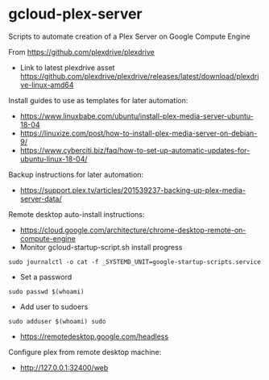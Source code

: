 # gcloud-plex-server
Scripts to automate creation of a Plex Server on Google Compute Engine

From https://github.com/plexdrive/plexdrive
- Link to latest plexdrive asset https://github.com/plexdrive/plexdrive/releases/latest/download/plexdrive-linux-amd64

Install guides to use as templates for later automation:
- https://www.linuxbabe.com/ubuntu/install-plex-media-server-ubuntu-18-04
- https://linuxize.com/post/how-to-install-plex-media-server-on-debian-9/
- https://www.cyberciti.biz/faq/how-to-set-up-automatic-updates-for-ubuntu-linux-18-04/

Backup instructions for later automation:
- https://support.plex.tv/articles/201539237-backing-up-plex-media-server-data/

Remote desktop auto-install instructions:
- https://cloud.google.com/architecture/chrome-desktop-remote-on-compute-engine
- Monitor gcloud-startup-script.sh install progress
```
sudo journalctl -o cat -f _SYSTEMD_UNIT=google-startup-scripts.service
```
- Set a password
```
sudo passwd $(whoami)
```
- Add user to sudoers
```
sudo adduser $(whoami) sudo
```
- https://remotedesktop.google.com/headless

Configure plex from remote desktop machine:
- http://127.0.0.1:32400/web
